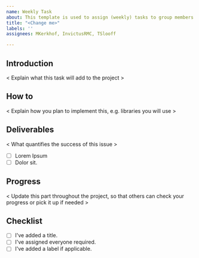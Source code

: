 ```yaml
---
name: Weekly Task
about: This template is used to assign (weekly) tasks to group members.
title: "<Change me>"
labels: ''
assignees: MKerkhof, InvictusRMC, TSlooff

---
```


## Introduction
< Explain what this task will add to the project >

## How to
< Explain how you plan to implement this, e.g. libraries you will use >

## Deliverables
< What quantifies the success of this issue >

- [ ] Lorem Ipsum
- [ ] Dolor sit.

## Progress
< Update this part throughout the project, so that others can check your progress or pick it up if needed >

## Checklist
- [ ] I've added a title.
- [ ] I've assigned everyone required.
- [ ] I've added a label if applicable.
